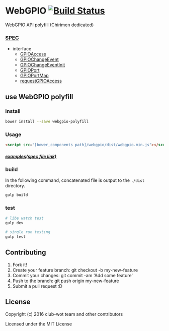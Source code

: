 # WebGPIO [![Build Status](https://travis-ci.org/club-wot/WebGPIO.svg?branch=master)](https://travis-ci.org/club-wot/WebGPIO)

WebGPIO API polyfill (Chirimen dedicated)

### [SPEC](https://rawgit.com/browserobo/WebGPIO/master/index.html#example-getting-access)

+ interface
  + [GPIOAccess](https://rawgit.com/browserobo/WebGPIO/master/index.html#GPIOAccess-interface)
  + [GPIOChangeEvent](https://rawgit.com/browserobo/WebGPIO/master/index.html#GPIOChangeEventInit-interface)
  + [GPIOChangeEventInit](https://rawgit.com/browserobo/WebGPIO/master/index.html#GPIOChangeEvent-interface)
  + [GPIOPort](https://rawgit.com/browserobo/WebGPIO/master/index.html#GPIOPort-interface)
  + [GPIOPortMap](https://rawgit.com/browserobo/WebGPIO/master/index.html#GPIOPortMap-interface)
  + [requestGPIOAccess](https://rawgit.com/browserobo/WebGPIO/master/index.html#navigator-gpio)

## use WebGPIO polyfill

### install

```sh
bower install --save webgpio-polyfill
```

### Usage

```html
<script src="[bower_components path]/webgpio/dist/webgpio.min.js"></script>
```

##### [examples(spec file link)](https://rawgit.com/browserobo/WebGPIO/master/index.html#example)

### build

In the following command, concatenated file is output to the `./dist` directory.

```sh
gulp build
```

### test

```sh
# libe watch test
gulp dev

# single run testing
gulp test

```


## Contributing

 1. Fork it!
 2. Create your feature branch: git checkout -b my-new-feature
 3. Commit your changes: git commit -am 'Add some feature'
 4. Push to the branch: git push origin my-new-feature
 5. Submit a pull request :D

## License

 Copyright (c) 2016 club-wot team and other contributors

 Licensed under the MIT License
